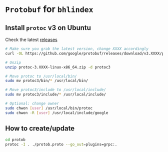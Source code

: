 # `Protobuf` for `bhlindex`

## Install `protoc` v3 on Ubuntu

Check the latest [releases](https://github.com/google/protobuf/releases)

```bash
# Make sure you grab the latest version, change XXXX accordingly
curl -OL https://github.com/google/protobuf/releases/download/v3.XXXX/protoc-3.XXXX-linux-x86_64.zip

# Unzip
unzip protoc-3.XXXX-linux-x86_64.zip -d protoc3

# Move protoc to /usr/local/bin/
sudo mv protoc3/bin/* /usr/local/bin/

# Move protoc3/include to /usr/local/include/
sudo mv protoc3/include/* /usr/local/include/

# Optional: change owner
sudo chwon [user] /usr/local/bin/protoc
sudo chwon -R [user] /usr/local/include/google
```

## How to create/update

```bash
cd protob
protoc -I . ./protob.proto --go_out=plugins=grpc:.
```